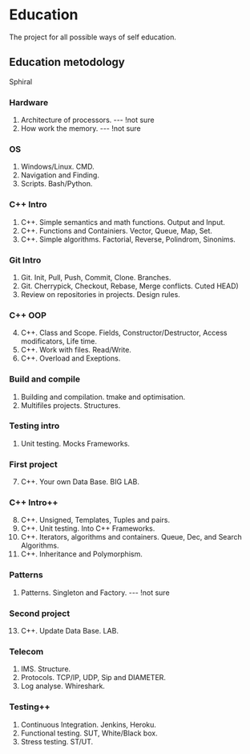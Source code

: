 # Education
The project for all possible ways of self education.

## Education metodology
Sphiral

### Hardware
1. Architecture of processors. --- !not sure
2. How work the memory. --- !not sure

### OS
1. Windows/Linux. CMD.
2. Navigation and Finding. 
3. Scripts. Bash/Python.

### C++ Intro
1. C++. Simple semantics and math functions. Output and Input.
2. C++. Functions and Containiers. Vector, Queue, Map, Set.
3. C++. Simple algorithms. Factorial, Reverse, Polindrom, Sinonims.

### Git Intro
1. Git. Init, Pull, Push, Commit, Clone. Branches.
2. Git. Cherrypick, Checkout, Rebase, Merge conflicts. Cuted HEAD)
3. Review on repositories in projects. Design rules.

### C++ OOP
4. C++. Class and Scope. Fields, Constructor/Destructor, Access modificators, Life time.
5. C++. Work with files. Read/Write.
6. C++. Overload and Exeptions. 

### Build and compile
1. Building and compilation. tmake and optimisation.
2. Multifiles projects. Structures.

### Testing intro
1. Unit testing. Mocks Frameworks.

### First project
7. C++. Your own Data Base. BIG LAB.

### C++ Intro++
8. C++. Unsigned, Templates, Tuples and pairs.
9. C++. Unit testing. Into C++ Frameworks.
10. C++. Iterators, algorithms and containers. Queue, Dec, and Search Algorithms.
11. C++. Inheritance and Polymorphism.

### Patterns
1. Patterns. Singleton and Factory. --- !not sure

### Second project
13. C++. Update Data Base. LAB.

### Telecom
1. IMS. Structure.
2. Protocols. TCP/IP, UDP, Sip and DIAMETER. 
3. Log analyse. Whireshark.

### Testing++
1. Continuous Integration. Jenkins, Heroku.
2. Functional testing. SUT, White/Black box.
3. Stress testing. ST/UT.
